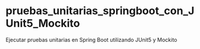# pruebas_unitarias_springboot_con_JUnit5_Mockito
Ejecutar pruebas unitarias en Spring Boot utilizando JUnit5 y Mockito
